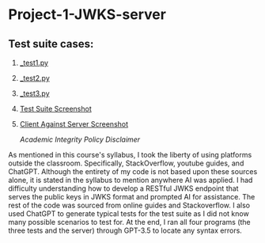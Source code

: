 # Project-1-JWKS-server
## **Test suite cases:**
1. [_test1.py](https://github.com/Echimara/Project-1-JWKS-server/blob/main/_test1.py)
2. [_test2.py](https://github.com/Echimara/Project-1-JWKS-server/blob/main/_test2.py)
3. [_test3.py](https://github.com/Echimara/Project-1-JWKS-server/blob/main/_test3.py)
4. [Test Suite Screenshot](https://github.com/Echimara/Project-1-JWKS-server/blob/main/Test%20Suite.png)
5. [Client Against Server Screenshot](https://github.com/Echimara/Project-1-JWKS-server/blob/main/Client%20Against%20Server.png)
   
   _Academic Integrity Policy Disclaimer_
   
As mentioned in this course's syllabus, I took the liberty of using platforms outside the classroom. Specifically, StackOverflow, youtube guides, and ChatGPT. Although the entirety of my code is not based upon these sources alone, it is stated in the syllabus to mention anywhere AI was applied. I had difficulty understanding how to develop a RESTful JWKS endpoint that serves the public keys in JWKS format and prompted AI for assistance. The rest of the code was sourced from online guides and Stackoverflow. I also used ChatGPT to generate typical tests for the test suite as I did not know many possible scenarios to test for. At the end, I ran all four programs (the three tests and the server) through GPT-3.5 to locate any syntax errors. 

